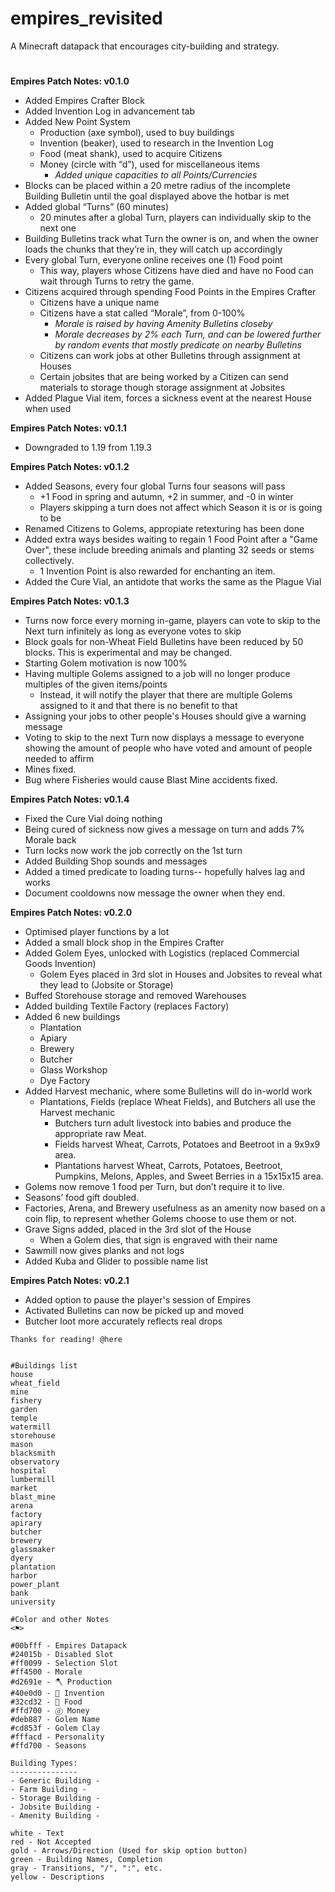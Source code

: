 # empires_revisited
A Minecraft datapack that encourages city-building and strategy.
#
__Empires Patch Notes: v0.1.0__
- Added Empires Crafter Block
- Added Invention Log in advancement tab
- Added New Point System
    - Production (axe symbol), used to buy buildings
    - Invention (beaker), used to research in the Invention Log
    - Food (meat shank), used to acquire Citizens
    - Money (circle with “d”), used for miscellaneous items
        - *Added unique capacities to all Points/Currencies*
- Blocks can be placed within a 20 metre radius of the incomplete Building Bulletin until the goal displayed above the hotbar is met
- Added global “Turns” (60 minutes)
    - 20 minutes after a global Turn, players can individually skip to the next one
- Building Bulletins track what Turn the owner is on, and when the owner loads the chunks that they’re in, they will catch up accordingly
- Every global Turn, everyone online receives one (1) Food point
    - This way, players whose Citizens have died and have no Food can wait through Turns to retry the game.
- Citizens acquired through spending Food Points in the Empires Crafter
    - Citizens have a unique name
    - Citizens have a stat called “Morale”, from 0-100%
        - *Morale is raised by having Amenity Bulletins closeby*
        - *Morale decreases by 2% each Turn, and can be lowered further by random events that mostly predicate on nearby Bulletins*
    - Citizens can work jobs at other Bulletins through assignment at Houses
    - Certain jobsites that are being worked by a Citizen can send materials to storage though storage assignment at Jobsites
- Added Plague Vial item, forces a sickness event at the nearest House when used

__Empires Patch Notes: v0.1.1__
- Downgraded to 1.19 from 1.19.3

__Empires Patch Notes: v0.1.2__
- Added Seasons, every four global Turns four seasons will pass
    - +1 Food in spring and autumn, +2 in summer, and -0 in winter
    - Players skipping a turn does not affect which Season it is or is going to be
- Renamed Citizens to Golems, appropiate retexturing has been done
- Added extra ways besides waiting to regain 1 Food Point after a "Game Over", these include breeding animals and planting 32 seeds or stems collectively.
    - 1 Invention Point is also rewarded for enchanting an item.
- Added the Cure Vial, an antidote that works the same as the Plague Vial

__Empires Patch Notes: v0.1.3__
- Turns now force every morning in-game, players can vote to skip to the Next turn infinitely as long as everyone votes to skip
- Block goals for non-Wheat Field Bulletins have been reduced by 50 blocks. This is experimental and may be changed.
- Starting Golem motivation is now 100%
- Having multiple Golems assigned to a job will no longer produce multiples of the given items/points
    - Instead, it will notify the player that there are multiple Golems assigned to it and that there is no benefit to that
- Assigning your jobs to other people's Houses should give a warning message
- Voting to skip to the next Turn now displays a message to everyone showing the amount of people who have voted and amount of people needed to affirm
- Mines fixed.
- Bug where Fisheries would cause Blast Mine accidents fixed.

__Empires Patch Notes: v0.1.4__
- Fixed the Cure Vial doing nothing
- Being cured of sickness now gives a message on turn and adds 7% Morale back
- Turn locks now work the job correctly on the 1st turn
- Added Building Shop sounds and messages
- Added a timed predicate to loading turns-- hopefully halves lag and works
- Document cooldowns now message the owner when they end.

__Empires Patch Notes: v0.2.0__
- Optimised player functions by a lot
- Added a small block shop in the Empires Crafter
- Added Golem Eyes, unlocked with Logistics (replaced Commercial Goods Invention)
    - Golem Eyes placed in 3rd slot in Houses and Jobsites to reveal what they lead to (Jobsite or Storage)
- Buffed Storehouse storage and removed Warehouses
- Added building Textile Factory (replaces Factory)
- Added 6 new buildings
    - Plantation
    - Apiary
    - Brewery
    - Butcher
    - Glass Workshop
    - Dye Factory
- Added Harvest mechanic, where some Bulletins will do in-world work
    - Plantations, Fields (replace Wheat Fields), and Butchers all use the Harvest mechanic
        - Butchers turn adult livestock into babies and produce the appropriate raw Meat.
        - Fields harvest Wheat, Carrots, Potatoes and Beetroot in a 9x9x9 area.
        - Plantations harvest Wheat, Carrots, Potatoes, Beetroot, Pumpkins, Melons, Apples, and Sweet Berries in a 15x15x15 area.
- Golems now remove 1 food per Turn, but don’t require it to live.
- Seasons’ food gift doubled.
- Factories, Arena, and Brewery usefulness as an amenity now based on a coin flip, to represent whether Golems choose to use them or not.
- Grave Signs added, placed in the 3rd slot of the House
    - When a Golem dies, that sign is engraved with their name
- Sawmill now gives planks and not logs
- Added Kuba and Glider to possible name list

__Empires Patch Notes: v0.2.1__
- Added option to pause the player's session of Empires
- Activated Bulletins can now be picked up and moved
- Butcher loot more accurately reflects real drops

~~~~~~~~~~~~~~~~~~~~~~~~~~~~~~~~~~~
Thanks for reading! @here


#Buildings list
house
wheat_field
mine
fishery
garden
temple
watermill
storehouse
mason
blacksmith
observatory
hospital
lumbermill
market
blast_mine
arena
factory
apirary
butcher
brewery
glassmaker
dyery
plantation
harbor
power_plant
bank
university

#Color and other Notes
<⚑>

#00bfff - Empires Datapack
#24015b - Disabled Slot
#ff0099 - Selection Slot
#ff4500 - Morale
#d2691e - 🪓 Production
#40e0d0 - 🧪 Invention
#32cd32 - 🍖 Food
#ffd700 - ⓓ Money
#deb887 - Golem Name
#cd853f - Golem Clay
#fffacd - Personality
#ffd700 - Seasons

Building Types:
---------------
- Generic Building -
- Farm Building -
- Storage Building -
- Jobsite Building -
- Amenity Building -

white - Text
red - Not Accepted
gold - Arrows/Direction (Used for skip option button)
green - Building Names, Completion
gray - Transitions, "/", ":", etc.
yellow - Descriptions